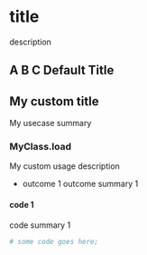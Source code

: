 # title
description

## A B C Default Title


## My custom title

My usecase summary

### MyClass.load

My custom usage description

- outcome 1
outcome summary 1
#### code 1
code summary 1
```ruby
# some code goes here;
```
